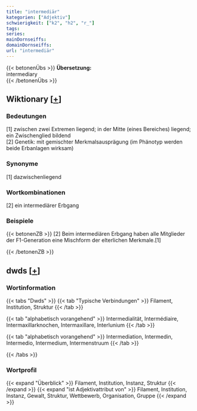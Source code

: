 ```yaml
---
title: "intermediär"
kategorien: ["Adjektiv"]
schwierigkeit: ["k2", "h2", "r_"]
tags:
series:
mainDornseiffs:
domainDornseiffs:
url: "intermediär"
---
```


{{< betonenÜbs >}}
**Übersetzung:**  
intermediary  
{{< /betonenÜbs >}}

## Wiktionary [[+](https://de.wiktionary.org/wiki/intermediär)]

### Bedeutungen
[1] zwischen zwei Extremen liegend; in der Mitte (eines Bereiches) liegend; ein Zwischenglied bildend  
[2] Genetik: mit gemischter Merkmalsausprägung (im Phänotyp werden beide Erbanlagen wirksam)  

### Synonyme
[1] dazwischenliegend  

### Wortkombinationen
[2] ein intermediärer Erbgang  

### Beispiele
{{< betonenZB >}}
[2] Beim intermediären Erbgang haben alle Mitglieder der F1-Generation eine Mischform der elterlichen Merkmale.[1]  

{{< /betonenZB >}}


## dwds [[+](https://www.dwds.de/wb/intermediär)]

### Wortinformation
{{< tabs "Dwds" >}}
{{< tab "Typische Verbindungen" >}}
Filament, Institution, Struktur
{{< /tab >}}

{{< tab "alphabetisch vorangehend" >}}
Intermedialität, Intermédiaire, Intermaxillarknochen, Intermaxillare, Interlunium
{{< /tab >}}

{{< tab "alphabetisch vorangehend" >}}
Intermediation, Intermedin, Intermedio, Intermedium, Intermenstruum
{{< /tab >}}

{{< /tabs >}}

### Wortprofil
{{< expand "Überblick" >}} Filament, Institution, Instanz, Struktur {{< /expand >}}
{{< expand "ist Adjektivattribut von" >}} Filament, Institution, Instanz, Gewalt, Struktur, Wettbewerb, Organisation, Gruppe {{< /expand >}}

